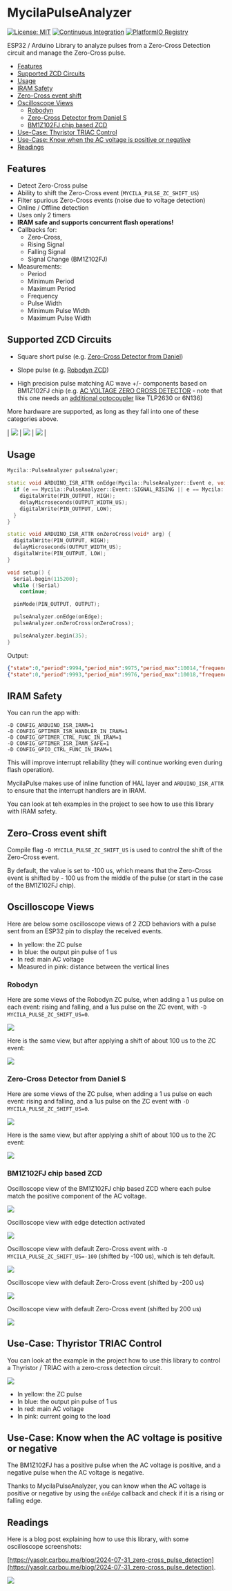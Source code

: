 # MycilaPulseAnalyzer

[![License: MIT](https://img.shields.io/badge/License-MIT-yellow.svg)](https://opensource.org/licenses/MIT)
[![Continuous Integration](https://github.com/mathieucarbou/MycilaPulseAnalyzer/actions/workflows/ci.yml/badge.svg)](https://github.com/mathieucarbou/MycilaPulseAnalyzer/actions/workflows/ci.yml)
[![PlatformIO Registry](https://badges.registry.platformio.org/packages/mathieucarbou/library/MycilaPulseAnalyzer.svg)](https://registry.platformio.org/libraries/mathieucarbou/MycilaPulseAnalyzer)

ESP32 / Arduino Library to analyze pulses from a Zero-Cross Detection circuit and manage the Zero-Cross pulse.

- [Features](#features)
- [Supported ZCD Circuits](#supported-zcd-circuits)
- [Usage](#usage)
- [IRAM Safety](#iram-safety)
- [Zero-Cross event shift](#zero-cross-event-shift)
- [Oscilloscope Views](#oscilloscope-views)
  - [Robodyn](#robodyn)
  - [Zero-Cross Detector from Daniel S](#zero-cross-detector-from-daniel-s)
  - [BM1Z102FJ chip based ZCD](#bm1z102fj-chip-based-zcd)
- [Use-Case: Thyristor TRIAC Control](#use-case-thyristor-triac-control)
- [Use-Case: Know when the AC voltage is positive or negative](#use-case-know-when-the-ac-voltage-is-positive-or-negative)
- [Readings](#readings)

## Features

- Detect Zero-Cross pulse
- Ability to shift the Zero-Cross event (`MYCILA_PULSE_ZC_SHIFT_US`)
- Filter spurious Zero-Cross events (noise due to voltage detection)
- Online / Offline detection
- Uses only 2 timers
- **IRAM safe and supports concurrent flash operations!**
- Callbacks for:
  - Zero-Cross,
  - Rising Signal
  - Falling Signal
  - Signal Change (BM1Z102FJ)
- Measurements:
  - Period
  - Minimum Period
  - Maximum Period
  - Frequency
  - Pulse Width
  - Minimum Pulse Width
  - Maximum Pulse Width

## Supported ZCD Circuits

- Square short pulse (e.g. [Zero-Cross Detector from Daniel](https://www.pcbway.com/project/shareproject/Zero_Cross_Detector_a707a878.html))

- Slope pulse (e.g. [Robodyn ZCD](https://fr.aliexpress.com/item/1005006211999051.html))

- High precision pulse matching AC wave +/- components based on BM1Z102FJ chip (e.g. [AC VOLTAGE ZERO CROSS DETECTOR](https://www.electronics-lab.com/project/ac-voltage-zero-cross-detector/) - note that this one needs an [additional optocoupler](https://www.youtube.com/watch?v=1-9yDTj2IQw&lc=UgzWwX5jGTsKvb3e09t4AaABAg.9Vk7pMApNK39VmUSzBJooq) like TLP2630 or 6N136)

More hardware are supported, as long as they fall into one of these categories above.

| ![](https://yasolr.carbou.me/assets/img/measurements/Oscillo_ZCD.jpeg) | ![](https://yasolr.carbou.me/assets/img/measurements/Oscillo_ZCD_Robodyn.jpeg) | ![](https://www.electronics-lab.com/wp-content/uploads/2021/09/Output-Delay-Setting-DSET-Pin-Setting-Resistor-R7.jpg) |

## Usage

```cpp
Mycila::PulseAnalyzer pulseAnalyzer;

static void ARDUINO_ISR_ATTR onEdge(Mycila::PulseAnalyzer::Event e, void* arg) {
  if (e == Mycila::PulseAnalyzer::Event::SIGNAL_RISING || e == Mycila::PulseAnalyzer::Event::SIGNAL_FALLING) {
    digitalWrite(PIN_OUTPUT, HIGH);
    delayMicroseconds(OUTPUT_WIDTH_US);
    digitalWrite(PIN_OUTPUT, LOW);
  }
}

static void ARDUINO_ISR_ATTR onZeroCross(void* arg) {
  digitalWrite(PIN_OUTPUT, HIGH);
  delayMicroseconds(OUTPUT_WIDTH_US);
  digitalWrite(PIN_OUTPUT, LOW);
}

void setup() {
  Serial.begin(115200);
  while (!Serial)
    continue;

  pinMode(PIN_OUTPUT, OUTPUT);

  pulseAnalyzer.onEdge(onEdge);
  pulseAnalyzer.onZeroCross(onZeroCross);

  pulseAnalyzer.begin(35);
}
```

Output:

```json
{"state":0,"period":9994,"period_min":9975,"period_max":10014,"frequency":100.0600357,"width":1168,"width_min":1154,"width_max":1182}
{"state":0,"period":9993,"period_min":9976,"period_max":10018,"frequency":100.0700455,"width":1166,"width_min":1154,"width_max":1180}
```

## IRAM Safety

You can run the app with:

```
-D CONFIG_ARDUINO_ISR_IRAM=1
-D CONFIG_GPTIMER_ISR_HANDLER_IN_IRAM=1
-D CONFIG_GPTIMER_CTRL_FUNC_IN_IRAM=1
-D CONFIG_GPTIMER_ISR_IRAM_SAFE=1
-D CONFIG_GPIO_CTRL_FUNC_IN_IRAM=1
```

This will improve interrupt reliability (they will continue working even during flash operation).

MycilaPulse makes use of inline function of HAL layer and `ARDUINO_ISR_ATTR` to ensure that the interrupt handlers are in IRAM.

You can look at teh examples in the project to see how to use this library with IRAM safety.

## Zero-Cross event shift

Compile flag `-D MYCILA_PULSE_ZC_SHIFT_US` is used to control the shift of the Zero-Cross event.

By default, the value is set to -100 us, which means that the Zero-Cross event is shifted by - 100 us from the middle of the pulse (or start in the case of the BM1Z102FJ chip).

## Oscilloscope Views

Here are below some oscilloscope views of 2 ZCD behaviors with a pulse sent from an ESP32 pin to display the received events.

- In yellow: the ZC pulse
- In blue: the output pin pulse of 1 us
- In red: main AC voltage
- Measured in pink: distance between the vertical lines

### Robodyn

Here are some views of the Robodyn ZC pulse, when adding a 1 us pulse on each event: rising and falling, and a 1us pulse on the ZC event, with `-D MYCILA_PULSE_ZC_SHIFT_US=0`.

[![](https://oss.carbou.me/MycilaPulseAnalyzer/assets/robodyn_zc.jpeg)](https://oss.carbou.me/MycilaPulseAnalyzer/assets/robodyn_zc.jpeg)

Here is the same view, but after applying a shift of about 100 us to the ZC event:

[![](https://oss.carbou.me/MycilaPulseAnalyzer/assets/robodyn_zc_delay.jpeg)](https://oss.carbou.me/MycilaPulseAnalyzer/assets/robodyn_zc_delay.jpeg)

### Zero-Cross Detector from Daniel S

Here are some views of the ZC pulse, when adding a 1 us pulse on each event: rising and falling, and a 1us pulse on the ZC event with `-D MYCILA_PULSE_ZC_SHIFT_US=0`.

[![](https://oss.carbou.me/MycilaPulseAnalyzer/assets/zcd_zc.jpeg)](https://oss.carbou.me/MycilaPulseAnalyzer/assets/zcd_zc.jpeg)

Here is the same view, but after applying a shift of about 100 us to the ZC event:

[![](https://oss.carbou.me/MycilaPulseAnalyzer/assets/zcd_zc_delay.jpeg)](https://oss.carbou.me/MycilaPulseAnalyzer/assets/zcd_zc_delay.jpeg)

### BM1Z102FJ chip based ZCD

Oscilloscope view of the BM1Z102FJ chip based ZCD where each pulse match the positive component of the AC voltage.

[![](https://oss.carbou.me/MycilaPulseAnalyzer/assets/BM1Z102FJ.jpeg)](https://oss.carbou.me/MycilaPulseAnalyzer/assets/BM1Z102FJ.jpeg)

Oscilloscope view with edge detection activated

[![](https://oss.carbou.me/MycilaPulseAnalyzer/assets/BM1Z102FJ_edge.jpeg)](https://oss.carbou.me/MycilaPulseAnalyzer/assets/BM1Z102FJ_edge.jpeg)

Oscilloscope view with default Zero-Cross event with `-D MYCILA_PULSE_ZC_SHIFT_US=-100` (shifted by -100 us), which is teh default.

[![](https://oss.carbou.me/MycilaPulseAnalyzer/assets/BM1Z102FJ_zc_event.jpeg)](https://oss.carbou.me/MycilaPulseAnalyzer/assets/BM1Z102FJ_zc_event.jpeg)

Oscilloscope view with default Zero-Cross event (shifted by -200 us)

[![](https://oss.carbou.me/MycilaPulseAnalyzer/assets/BM1Z102FJ_zc_shift.jpeg)](https://oss.carbou.me/MycilaPulseAnalyzer/assets/BM1Z102FJ_zc_shift.jpeg)

Oscilloscope view with default Zero-Cross event (shifted by 200 us)

[![](https://oss.carbou.me/MycilaPulseAnalyzer/assets/BM1Z102FJ_zc_shift2.jpeg)](https://oss.carbou.me/MycilaPulseAnalyzer/assets/BM1Z102FJ_zc_shift2.jpeg)

## Use-Case: Thyristor TRIAC Control

You can look at the example in the project how to use this library to control a Thyristor / TRIAC with a zero-cross detection circuit.

[![](https://oss.carbou.me/MycilaPulseAnalyzer/assets/thyristor.gif)](https://oss.carbou.me/MycilaPulseAnalyzer/assets/thyristor.gif)

- In yellow: the ZC pulse
- In blue: the output pin pulse of 1 us
- In red: main AC voltage
- In pink: current going to the load

## Use-Case: Know when the AC voltage is positive or negative

The BM1Z102FJ has a positive pulse when the AC voltage is positive, and a negative pulse when the AC voltage is negative.

Thanks to MycilaPulseAnalyzer, you can know when the AC voltage is positive or negative by using the `onEdge` callback and check if it is a rising or falling edge.

## Readings

Here is a blog post explaining how to use this library, with some oscilloscope screenshots:

[https://yasolr.carbou.me/blog/2024-07-31_zero-cross_pulse_detection](https://yasolr.carbou.me/blog/2024-07-31_zero-cross_pulse_detection).

[![](https://oss.carbou.me/MycilaPulseAnalyzer/assets/Oscillo_zc_isr_output_delay.jpeg)](https://oss.carbou.me/MycilaPulseAnalyzer/assets/Oscillo_zc_isr_output_delay.jpeg)
